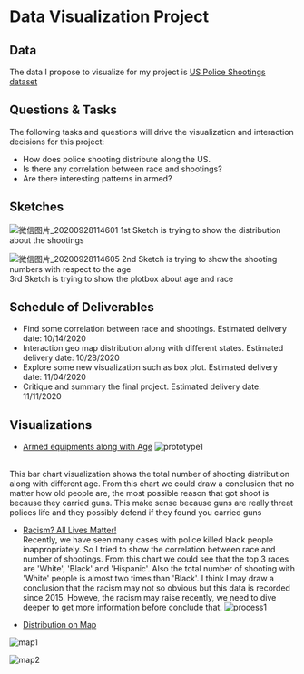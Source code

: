 # Data Visualization Project

## Data 
The data I propose to visualize for my project is [US Police Shootings dataset](https://gist.github.com/Jogging97/6382acd43de16bccfe0cabe1c515c856)


## Questions & Tasks 

The following tasks and questions will drive the visualization and interaction decisions for this project:
* How does police shooting distribute along the US.
* Is there any correlation between race and shootings?
* Are there interesting patterns in armed?


## Sketches
![微信图片_20200928114601](https://user-images.githubusercontent.com/49541914/94454787-4f21f800-0180-11eb-8c05-e4da5cc3e45b.jpg)
1st Sketch is trying to show the distribution about the shootings

![微信图片_20200928114605](https://user-images.githubusercontent.com/49541914/94454808-56490600-0180-11eb-89ee-53556f14173c.jpg)
2nd Sketch is trying to show the shooting numbers with respect to the age <br/>
3rd Sketch is trying to show the plotbox about age and race  

## Schedule of Deliverables
* Find some correlation between race and shootings. Estimated delivery date: 10/14/2020
* Interaction geo map distribution along with different states. Estimated delivery date: 10/28/2020 
* Explore some new visualization such as box plot. Estimated delivery date: 11/04/2020 
* Critique and summary the final project. Estimated delivery date: 11/11/2020

## Visualizations

* [Armed equipments along with Age](https://vizhub.com/Jogging97/b7238fc38b86402099a5cef8d1bdfa97)
![prototype1](https://user-images.githubusercontent.com/49541914/94445765-d5850c80-0175-11eb-88bc-f6e98c58e9c2.png)
</br>
This bar chart visualization shows the total number of shooting distribution along with different age.
From this chart we could draw a conclusion that no matter how old people are, the most possible reason that got shoot is because they carried guns. This make sense because guns are really threat polices life and they possibly defend if they found you carried guns


* [Racism? All Lives Matter!](https://vizhub.com/Jogging97/fb6b037ada0c4f11a091505b35289632?file=index.html)
</br>Recently, we have seen many cases with police killed black people inappropriately. So I tried to show the correlation between race and number of shootings.
From this chart we could see that the top 3 races are 'White', 'Black' and 'Hispanic'. Also the total number of shooting with 'White' people is almost two times than 'Black'. I think I may draw a conclusion that the racism may not so obvious but this data is recorded since 2015. Howeve, the racism may raise recently, we need to dive deeper to get more information before conclude that.
![process1](https://user-images.githubusercontent.com/49541914/96059872-05622e80-0e5d-11eb-95e4-3d66e49618e8.png)


* [Distribution on Map](https://vizhub.com/Jogging97/94d95c6c9aa9494aba809e62cd9e0c7f)

![map1](https://user-images.githubusercontent.com/49541914/98373306-0e35c280-200d-11eb-925b-e60948e3d2d9.png)

![map2](https://user-images.githubusercontent.com/49541914/98373538-6240a700-200d-11eb-968b-9d2496b1cef7.png)

